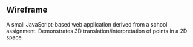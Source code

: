 ## Wireframe
A small JavaScript-based web application derived from a school assignment. Demonstrates 3D translation/interpretation of points in a 2D space.